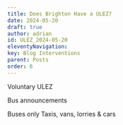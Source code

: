 ```yaml
---
title: Does Brighton Have a ULEZ?
date: 2024-05-20
draft: true
author: adrian
id: ULEZ_2024-05-20
eleventyNavigation:
key: Blog Interventions
parent: Posts
order: 6
---
```


Voluntary ULEZ

Bus announcements

Buses only
Taxis, vans, lorries & cars


